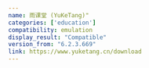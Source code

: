 ```yaml
---
name: 雨课堂 (YuKeTang)"
categories: ['education']
compatibility: emulation
display_result: "Compatible"
version_from: "6.2.3.669"
link: https://www.yuketang.cn/download
---
```

